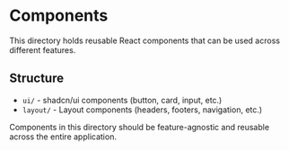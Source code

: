 # Components

This directory holds reusable React components that can be used across different features.

## Structure

- `ui/` - shadcn/ui components (button, card, input, etc.)
- `layout/` - Layout components (headers, footers, navigation, etc.)

Components in this directory should be feature-agnostic and reusable across the entire application.
